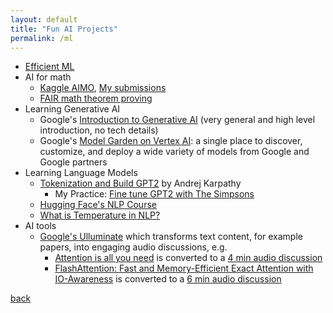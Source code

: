 ```yaml
---
layout: default
title: "Fun AI Projects"
permalink: /ml
---
```


- [Efficient ML](https://github.com/copyrightly/EfficientML)
- AI for math
  - [Kaggle AIMO](https://www.kaggle.com/c/ai-mathematical-olympiad-prize/overview), [My submissions](https://www.kaggle.com/competitions/ai-mathematical-olympiad-prize/code?competitionId=73231&sortBy=dateRun&tab=profile&excludeNonAccessedDatasources=false)
  - [FAIR math theorem proving](https://ai.meta.com/blog/ai-math-theorem-proving/)
- Learning Generative AI
  - Google's [Introduction to Generative AI](https://www.cloudskillsboost.google/course_templates/536) (very general and high level introduction, no tech details)
  - Google's [Model Garden on Vertex AI](https://cloud.google.com/model-garden): a single place to discover, customize, and deploy a wide variety of models from Google and Google partners
- Learning Language Models
  - [Tokenization and Build GPT2](https://github.com/copyrightly/learning-language-model/blob/main/README.md) by Andrej Karpathy
    - My Practice: [Fine tune GPT2 with The Simpsons](https://colab.research.google.com/drive/1R7NnbvjIrl2xgzCB7yuC5-aoN7kmmcTt#scrollTo=zt8t6o5hsPjs)
  - [Hugging Face's NLP Course](https://huggingface.co/learn/nlp-course/chapter0/1?fw=pt)
  - [What is Temperature in NLP?](https://lukesalamone.github.io/posts/what-is-temperature/)
- AI tools
  - [Google's Ulluminate](https://illuminate.google.com/home?pli=1) which transforms text content, for example papers, into engaging audio discussions, e.g.
    - [Attention is all you need](https://arxiv.org/pdf/1706.03762) is converted to a [4 min audio discussion](https://illuminate.google.com/home?play=SKUdNc_PPLL8)
    - [FlashAttention: Fast and Memory-Efficient Exact Attention with IO-Awareness](https://arxiv.org/pdf/2205.14135) is converted to a [6 min audio discussion](https://illuminate.google.com/library?play=qSuKlE1_qZxX1)

[back](./)
